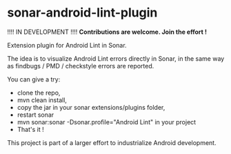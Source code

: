 sonar-android-lint-plugin
=========================

!!!! IN DEVELOPMENT !!!!
**Contributions are welcome. Join the effort !**

Extension plugin for Android Lint in Sonar.

The idea is to visualize Android Lint errors directly in Sonar, in the same way as findbugs / PMD / checkstyle errors are reported.

You can give a try: 
 - clone the repo, 
 - mvn clean install, 
 - copy the jar in your sonar extensions/plugins folder, 
 - restart sonar
 - mvn sonar:sonar -Dsonar.profile="Android Lint" in your project
 - That's it !

This project is part of a larger effort to industrialize Android development. 

